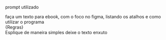 prompt utilizado <br>

faça um texto para ebook, com o foco no figma, listando os atalhos e como utilizar o programa<br>
{Regras}<br>
Esplique de maneira simples
deixe o texto enxuto
